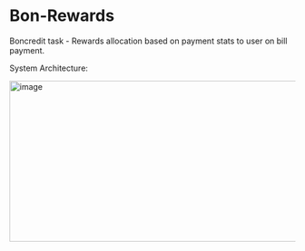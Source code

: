 # Bon-Rewards
Boncredit task - Rewards allocation based on payment stats to user on bill payment.

System Architecture:

<img width="705" height="284" alt="image" src="https://github.com/user-attachments/assets/2387f349-462b-4a9e-abb0-9eb831a41c78" />
